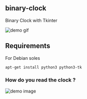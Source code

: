 ## binary-clock
Binary Clock with Tkinter

![demo gif](https://raw.githubusercontent.com/adlgrbz/binary-clock/master/demo/binary-clock-demo.gif)

## Requirements
For Debian soles
```bash
apt-get install python3 python3-tk
```
### How do you read the clock ?
![demo image](https://raw.githubusercontent.com/adlgrbz/binary-clock/master/demo/read-how.jpg)
